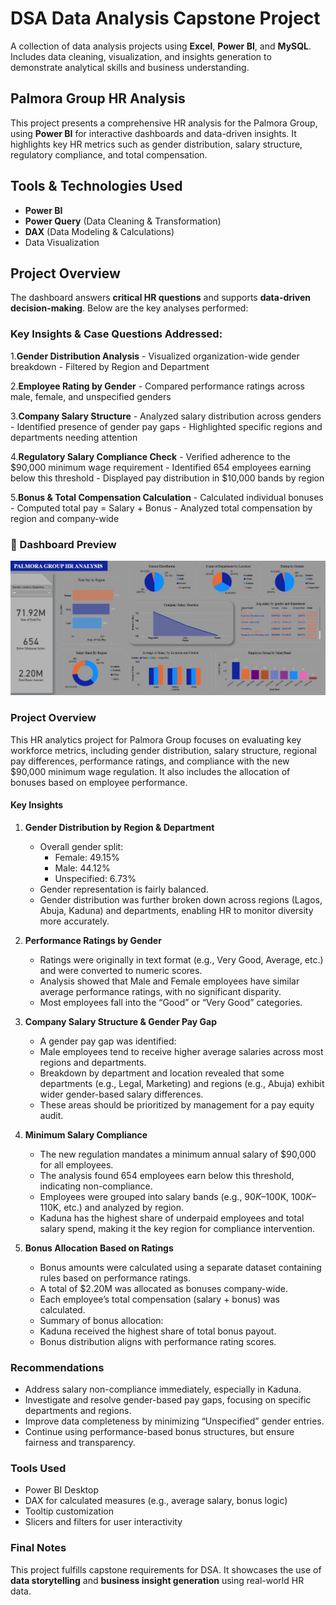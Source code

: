 # DSA Data Analysis Capstone Project 
A collection of data analysis projects using **Excel**, **Power BI**, and **MySQL**. Includes data cleaning, visualization, and insights generation to demonstrate analytical skills and business understanding.

## Palmora Group HR Analysis
This project presents a comprehensive HR analysis for the Palmora Group, using **Power BI** for interactive dashboards and data-driven insights. It highlights key HR metrics such as gender distribution, salary structure, regulatory compliance, and total compensation.

## Tools & Technologies Used
   - **Power BI**
   - **Power Query** (Data Cleaning & Transformation)
   - **DAX** (Data Modeling & Calculations)
   - Data Visualization
    

## Project Overview
The dashboard answers **critical HR questions** and supports **data-driven decision-making**. Below are the key analyses performed: 

### Key Insights & Case Questions Addressed:
1.**Gender Distribution Analysis**
      - Visualized organization-wide gender breakdown
      - Filtered by Region and Department

2.**Employee Rating by Gender**
     - Compared performance ratings across male, female, and unspecified genders
      
3.**Company Salary Structure**
     - Analyzed salary distribution across genders
     - Identified presence of gender pay gaps
     - Highlighted specific regions and departments needing attention
       
4.**Regulatory Salary Compliance Check**
     - Verified adherence to the $90,000 minimum wage requirement
     - Identified 654 employees earning below this threshold
     - Displayed pay distribution in $10,000 bands by region

 
5.**Bonus & Total Compensation Calculation**
     - Calculated individual bonuses
     - Computed total pay = Salary + Bonus
     - Analyzed total compensation by region and company-wide

### 📸 Dashboard Preview

![Image](https://github.com/kimizzy001/DSA-Project-Documentation/blob/main/palmora%20e.jpg)

### Project Overview
This HR analytics project for Palmora Group focuses on evaluating key workforce metrics, including gender distribution, salary structure, regional pay differences, performance ratings, and compliance with the new $90,000 minimum wage regulation. It also includes the allocation of bonuses based on employee performance.

#### Key Insights
1. **Gender Distribution by Region & Department**
      - Overall gender split:
         - Female: 49.15%
         - Male: 44.12%
         - Unspecified: 6.73%
      - Gender representation is fairly balanced.
      - Gender distribution was further broken down across regions (Lagos, Abuja, Kaduna) and departments, enabling HR to monitor diversity more accurately.

 2. **Performance Ratings by Gender**    
       - Ratings were originally in text format (e.g., Very Good, Average, etc.) and were converted to numeric scores.
       - Analysis showed that Male and Female employees have similar average performance ratings, with no significant disparity.
       - Most employees fall into the “Good” or “Very Good” categories.

 3. **Company Salary Structure & Gender Pay Gap**
       - A gender pay gap was identified:
       - Male employees tend to receive higher average salaries across most regions and departments.
       - Breakdown by department and location revealed that some departments (e.g., Legal, Marketing) and regions (e.g., Abuja) exhibit wider gender-based salary differences.
       - These areas should be prioritized by management for a pay equity audit.

  4. **Minimum Salary Compliance**
       - The new regulation mandates a minimum annual salary of $90,000 for all employees.
       - The analysis found 654 employees earn below this threshold, indicating non-compliance.
       - Employees were grouped into salary bands (e.g., $90K–$100K, $100K–$110K, etc.) and analyzed by region.
       - Kaduna has the highest share of underpaid employees and total salary spend, making it the key region for compliance intervention.

  5. **Bonus Allocation Based on Ratings**
       - Bonus amounts were calculated using a separate dataset containing rules based on performance ratings.
       - A total of $2.20M was allocated as bonuses company-wide.
       - Each employee’s total compensation (salary + bonus) was calculated.
       - Summary of bonus allocation:
       - Kaduna received the highest share of total bonus payout.
       - Bonus distribution aligns with performance rating scores.

### Recommendations
   - Address salary non-compliance immediately, especially in Kaduna.
   - Investigate and resolve gender-based pay gaps, focusing on specific departments and regions.
   - Improve data completeness by minimizing “Unspecified” gender entries.
   - Continue using performance-based bonus structures, but ensure fairness and transparency.

### Tools Used
   - Power BI Desktop
   - DAX for calculated measures (e.g., average salary, bonus logic)
   - Tooltip customization
   - Slicers and filters for user interactivity

### Final Notes

This project fulfills capstone requirements for DSA. It showcases the use of **data storytelling** and **business insight generation** using real-world HR data.


